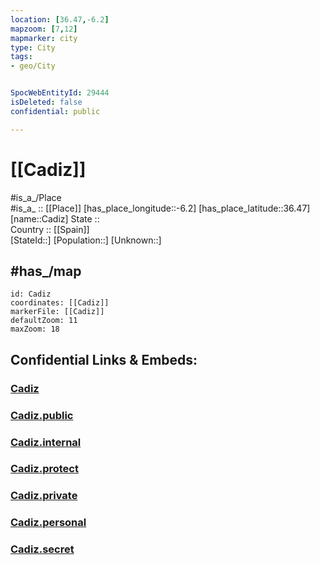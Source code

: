 ```yaml
---
location: [36.47,-6.2] 
mapzoom: [7,12] 
mapmarker: city 
type: City
tags:
- geo/City


SpocWebEntityId: 29444
isDeleted: false
confidential: public

---
```


# [[Cadiz]] 

#is_a_/Place  
#is_a_ :: [[Place]] 
[has_place_longitude::-6.2] 
[has_place_latitude::36.47] 
[name::Cadiz] 
State ::  
Country :: [[Spain]]  
[StateId::] 
[Population::] 
[Unknown::] 


## #has_/map  

```leaflet
id: Cadiz
coordinates: [[Cadiz]] 
markerFile: [[Cadiz]] 
defaultZoom: 11 
maxZoom: 18
```


## Confidential Links & Embeds: 

### [Cadiz](/_Standards/Earth/Continent/Europe/Europe~South/Spain/Provinces~Spain/Andalusia/Cádiz.Province/City/Cadiz.md) 

### [Cadiz.public](/_public/Earth/Continent/Europe/Europe~South/Spain/Provinces~Spain/Andalusia/Cádiz.Province/City/Cadiz.public.md) 

### [Cadiz.internal](/_internal/Earth/Continent/Europe/Europe~South/Spain/Provinces~Spain/Andalusia/Cádiz.Province/City/Cadiz.internal.md) 

### [Cadiz.protect](/_protect/Earth/Continent/Europe/Europe~South/Spain/Provinces~Spain/Andalusia/Cádiz.Province/City/Cadiz.protect.md) 

### [Cadiz.private](/_private/Earth/Continent/Europe/Europe~South/Spain/Provinces~Spain/Andalusia/Cádiz.Province/City/Cadiz.private.md) 

### [Cadiz.personal](/_personal/Earth/Continent/Europe/Europe~South/Spain/Provinces~Spain/Andalusia/Cádiz.Province/City/Cadiz.personal.md) 

### [Cadiz.secret](/_secret/Earth/Continent/Europe/Europe~South/Spain/Provinces~Spain/Andalusia/Cádiz.Province/City/Cadiz.secret.md)

